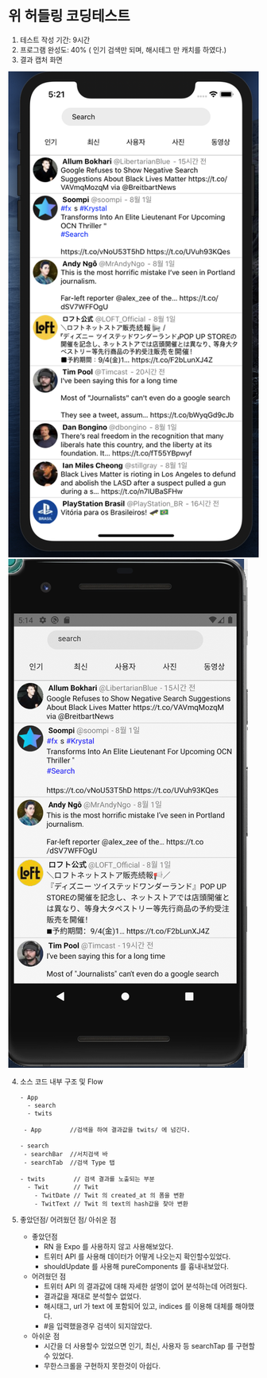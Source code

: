 # 위 허들링 코딩테스트



1. 테스트 작성 기간: 9시간
2. 프로그램 완성도: 40% ( 인기 검색만 되며, 해시테그 만 캐치를 하였다.)
3. 결과 캡처 화면

![run_ios](./assets/run_ios.png)
![run_ios](./assets/run_android.png)

4. 소스 코드 내부 구조 및 Flow

   ```
   - App
     - search
     - twits
   	
   	- App        //검색을 하여 결과값을 twits/ 에 넘긴다.
   	
   - search
   	- searchBar  //서치검색 바
   	- searchTab  //검색 Type 탭
   	
   - twits        // 검색 결과를 노출되는 부분
     - Twit       // Twit 
       - TwitDate // Twit 의 created_at 의 폼을 변환
       - TwitText // Twit 의 text의 hash값을 찾아 변환
   ```

5. 좋았던점/ 어려웠던 점/ 아쉬운 점

   - 좋았던점 
     - RN 을 Expo 를 사용하지 않고 사용해보았다.
     - 트위터 API 를 사용해 데이터가 어떻게 나오는지 확인할수있었다.
     - shouldUpdate 를 사용해 pureComponents 를 흉내내보았다.
   - 어려웠던 점
     - 트위터 API 의 결과값에 대해 자세한 설명이 없어 분석하는데 어려웠다.
     - 결과값을 재대로 분석할수 없었다.
     - 해시태그, url 가 text 에 포함되어 있고, indices 를 이용해 대체를 해야했다.
     - #을 입력했을경우 검색이 되지않았다.
   - 아쉬운 점
     - 시간을 더 사용할수 있었으면 인기, 최신, 사용자 등 searchTap 를 구현할수 있었다.
     - 무한스크롤을 구현하지 못한것이 아쉽다.
